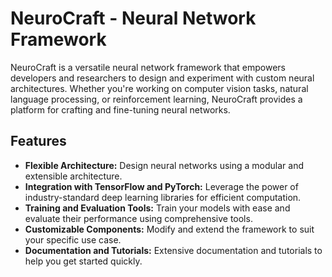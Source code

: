 # NeuroCraft - Neural Network Framework

NeuroCraft is a versatile neural network framework that empowers developers and researchers to design and experiment with custom neural architectures. Whether you're working on computer vision tasks, natural language processing, or reinforcement learning, NeuroCraft provides a platform for crafting and fine-tuning neural networks.

## Features

- **Flexible Architecture:** Design neural networks using a modular and extensible architecture.
- **Integration with TensorFlow and PyTorch:** Leverage the power of industry-standard deep learning libraries for efficient computation.
- **Training and Evaluation Tools:** Train your models with ease and evaluate their performance using comprehensive tools.
- **Customizable Components:** Modify and extend the framework to suit your specific use case.
- **Documentation and Tutorials:** Extensive documentation and tutorials to help you get started quickly.
